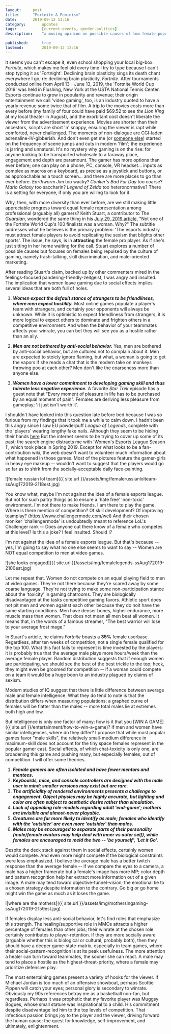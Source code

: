 ```yaml
---
layout:		post
title:		"Fortnite & Feminism"
date:		2019-09-12 13:16
category:		updates
tags:			[current-events, gender-politics]
description: 	"a musing opinion on possible causes of low female population in professional game players"

published:		true
lastmod:		2019-09-12 13:16
---
```


It seems you can't escape it, even school shopping your local big-box. *Fortnite*, which makes me feel old every time I try to type because I can't stop typing it as 'Fortnight'. Declining brain plasticity sings its death chant everywhere I go; re: declining brain plasticity, *Fortnite*. After tournaments conducted online from April 13 - June 13, 2019, the 'Fortnite World Cup 2019' was held in Flushing, New York at the USTA National Tennis Center. Esports continue to grow in popularity and revenue; their origin entertainment we call 'video gaming', too, is an industry quoted to have a yearly revenue some twice that of film. A trip to the movies costs more than every before (my family of four could have paid $69.52 to see *the Lion King* at my local theater in August), and the exorbitant cost doesn't liberate the viewer from the advertisement experience. Movies are shorter than their ancestors, scripts are short 'n' snappy, ensuring the viewer is rapt while comforted, never challenged. The moments of non-dialogue are CGI-laden adrenaline-IV-gibberish. And don't even get me (or [someone else](https://vashivisuals.com/category/one-sheets/average-shot-length-one-sheets/)) started on the frequency of scene jumps and cuts in modern 'film'; the experience is jarring and unnatural. It's no mystery why gaming is on the rise: for anyone looking to be transported wholesale to a faraway place, engagement and depth are paramount. The gamer has more options than ever before; one can play on a phone, PC, console, VR headset... inputs as complex as macros on a keyboard, as precise as a joystick and buttons, or as approachable as a touch screen... and there are more places to go than ever before. *Earthworm Jim* too wacky? *Conker's Bad Fur Day* too coarse? *Mario Galaxy* too saccharin? *Legend of Zelda* too heteronormative? There is a setting for everyone, if only you are willing to look for it.

Why, then, with more diversity than ever before, are we still making little appreciable progress toward equal female representation among professional (arguably all) gamers? Keith Stuart, a contributor to *The Guardian*, wondered the same thing in his [July 29, 2019 article](https://www.theguardian.com/commentisfree/2019/jul/29/fornite-world-cup-100-finalists-female-gamer-esports-pro-sexism), "Not one of the Fortnite World Cup's 100 finalists was a woman. Why?" The subtitle addresses what he believes is the primary problem: 'The esports industry must attract female players to avoid replicating the sexism that blights other sports'. The issue, he says, is in **attracting** the female pro player. As if she's just sitting in her home waiting for the call. Stuart explores a number of possible causes but focuses on females being repulsed by the culture of gaming, namely trash-talking, skill discrimination, and male-oriented marketing.

After reading Stuart's claim, backed up by other commenters mired in the feelings-focused pandering-friendly-zeitgeist, I was angry and insulted. The implication that women leave gaming due to social effects implies several ideas that are both full of holes.

1. ***Women expect the default stance of strangers to be friendliness, where men expect hostility.*** Most online games populate a player's team with strangers, and certainly your opponents will always be unknown. While it is optimistic to expect friendliness from strangers, it is more logical to expect others to dominate and frighten others in a competitive environment. And when the behavior of your teammates affects your winrate, you can bet they will see you as a hostile rather than an ally.

2. ***Men are not bothered by anti-social behavior.*** Yes, men are bothered by anti-social behavior, but are cultured not to complain about it. Men are expected to stoicly ignore flaming, but what, a woman is going to get the vapors if she reads a chat that is the modern take on monkeys throwing poo at each other? Men don't like the coarseness more than anyone else.

3. ***Women have a lower commitment to developing gaming skill and thus tolerate less negative experience.*** A favorite *Star Trek* episode has a guest note that "Every moment of pleasure in life has to be purchased by an equal moment of pain". Females are deriving less pleasure from gameplay; 'It just isn't worth it'.

I shouldn't have looked into this question late before bed because I was so furious from my findings that it took me a while to calm down. I hadn't been this angry since I saw EU powderpuff *League of Legends*, complete with the 'players' wearing lengthy fake nails. Although they seem to be hiding their hands [here](https://esports-news.co.uk/2019/02/17/vaevictis-esports-all-female-team/) But the internet seems to be trying to cover up some of its past; the search engine distracts me with 'Women's Esports League Season 1', which took place in Spring 2019. Except for what looks to be a fan-contribution wiki, the web doesn't want to volunteer much information about what happened in those games. Most of the pictures feature the gamer-girls in heavy eye makeup -- wouldn't want to suggest that the players would go so far as to shirk from the socially-acceptable daily face-painting.

![female russian lol team]({{ site.url }}/assets/img/femalerussianlolteam-ssAug172019-2118est.jpg)

You know what, maybe I'm not against the idea of a female esports league. But not for such paltry things as to ensure a 'hate free' 'non-toxic' environment. I'm not there to make friends. I am there to play the game. Where is there mention of competition? Of skill development? Of improving teamplay? (https://www.challengermode.com/wel) And their chosen moniker 'challengermode' is undoubtedly meant to reference LoL's Challenger rank -- Does anyone out there know of a female who competes at this level? Is this a joke? I feel insulted. Should I?

I'm not against the idea of a female esports league. But that's because -- yes, I'm going to say what no one else seems to want to say -- Women are NOT equal competition to men at video games.

![she looks engaged]({{ site.url }}/assets/img/femalelegends-ssAug172019-2100est.jpg)

Let me repeat that. Women do not compete on an equal playing field to men at video games. They're not there because they're scared away by some coarse language. They're not trying to make some non-participation stance about the 'toxicity' in gaming chatrooms. They are biologically disadvantaged at the tasks competitive gaming favors. Athletic sport does not pit men and women against each other because they do noit have the same starting conditions. Men have denser bones, higher endurance, more muscle mass than women. That does not mean all men beat all women. It means that, in the words of a famous streamer, "The best warrior will lose to your average frost mage."

In Stuart's article, he claims *Fortnite* boasts a **35%** female userbase. Regardless, after ten weeks of competition, not a single female qualified for the top 100. What this fact fails to represent is time invested by the players: it is probably true that the average male plays more hours/week than the average female player. Random distribution suggests that if enough women are participating, we should see the best of the best trickle to the top; heck, they might even be groomed for competition -- if a woman could compete on a team it would be a huge boon to an industry plagued by claims of sexism.

Modern studies of IQ suggest that there is little difference between average male and female intelligence. What they do tend to note is that the distribution differs when measuring populations; a graphed curve of females will be flatter than the males -- more total males lie at extremes both high and low.

But intelligence is only one factor of many: how is it that you [WIN A GAME]({{ site.url }}/entertainment/how-to-win-a-game)? If men and women have similar intelligences, where do they differ? I propose that while most popular games favor "male skills", the relatively small-medium difference in maximum-skill does not account for the tiny space females represent in the popular gamer cast. Social effects, of which chat-toxicity is only one, are broadening this game and pushing many, but especially females, out of competition. I will offer some theories.

1. ***Female gamers are often isolated and have fewer mentors and mentees.***
2. ***Keyboards, mice, and console controllers are designed with the male user in mind; smaller versions may exist but are rare.***
3. ***The artificiality of rendered environments presents a challenge to engagement. Object physics may be highly accurate, but lighting and color are often subject to aesthetic desire rather than simulation.***
4. ***Lack of appealing role-models regarding adult 'end-game'; mothers are invisible and almost-never playable.***
5. ***Creatures are far more likely to identify as male; females who identify with the 'outsider' are even more 'outsider' than males.***
6. ***Males may be encouraged to separate parts of their personality (male/female avatars may help deal with inner vs outer self), while females are encouraged to meld the two -- 'be yourself', 'Let it Go'.***

Despite the deck stack against them in social effects, certainly women would compete. And even more might compete if the biological constraints were less emphasized. I believe the average male has a better twitch response than the average female -- if we compare the eyes to a camera, a male has a higher framerate but a female's image has more MP; color depth and pattern recognition help her extract more information out of a given image. A male may tend toward objective-tunnel-vision; the emotional tie to a chosen strategy despite information to the contrary. Go big or go home might win the game as much as it loses the game.

![where are the mothers]({{ site.url }}/assets/img/mothersingaming-ssAug172019-2159est.jpg)

If females display less anti-social behavior, let's find roles that emphasize this strength. The healing/supportive role in MMOs attracts a higher percentage of females than other jobs; their winrate at the chosen role certainly contributes to player-retention. If they are more socially aware (arguable whether this is biological or cultural, probably both), then they should have a deeper game-state-matrix, especially in team games, where their social-pattern-recognition is at its peak usefulness. The more attention a healer can turn toward teammates, the sooner she can react. A male may tend to place a hostile as the highest-threat-priority, where a female may prioritize defensive play.

The most entertaining games present a variety of hooks for the viewer. If Michael Jordan is too much of an offensive showboat, perhaps Scottie Pippen will catch your eyes; personal glory is secondary to winrate. Obviously my 90s references betray me as a basketball non-fan, but regardless. Perhaps it was prophetic that my favorite player was Muggsy Bogues, whose small stature was inspirational to a child. His commitment despite disadvantage led him to the top levels of competition. That infectious passion brings joy to the player and the viewer, driving forward the human cause: the quest for knowledge, self-improvement, and ultimately, enlightenment.
